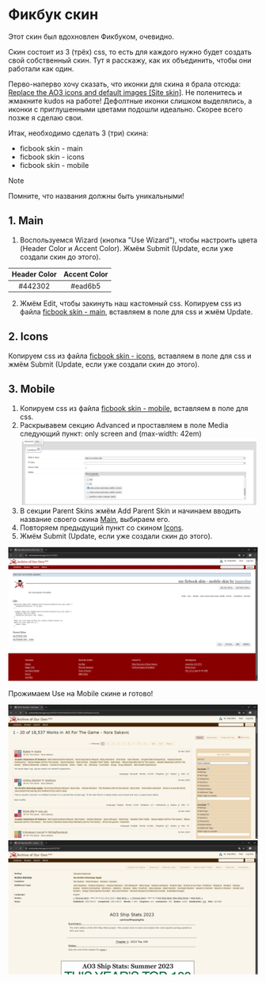 # Фикбук скин

Этот скин был вдохновлен Фикбуком, очевидно.

Скин состоит из 3 (трёх) css, то есть для каждого нужно будет создать свой собственный скин. Тут я расскажу, как их объединить, чтобы они работали как один.

Перво-наперво хочу сказать, что иконки для скина я брала отсюда: [Replace the AO3 icons and default images [Site skin]](https://archiveofourown.gay/works/54831748). Не поленитесь и жмакните kudos на работе! Дефолтные иконки слишком выделялись, а иконки с приглушенными цветами подошли идеально. Скорее всего позже я сделаю свои.

Итак, необходимо сделать 3 (три) скина: 

- ficbook skin - main
- ficbook skin - icons
- ficbook skin - mobile

> [!NOTE]
> Помните, что названия должны быть уникальными! 

## 1. Main

1. Воспользуемся Wizard (кнопка "Use Wizard"), чтобы настроить цвета (Header Color и Accent Color). Жмём Submit (Update, если уже создали скин до этого).

| Header Color | Accent Color |
| :----------: | :----------: |
| #442302      | #ead6b5 |

2. Жмём Edit, чтобы закинуть наш кастомный css. Копируем css из файла [ficbook skin - main](/ficbook%20skin/ficbook%20skin%20-%20main.css), вставляем в поле для css и жмём Update.

## 2. Icons

Копируем css из файла [ficbook skin - icons](/ficbook%20skin/ficbook%20skin%20-%20icons.css), вставляем в поле для css и жмём Submit (Update, если уже создали скин до этого).

## 3. Mobile

1. Копируем css из файла [ficbook skin - mobile](/ficbook%20skin/ficbook%20skin%20-%20mobile.css), вставляем в поле для css. 
2. Раскрывавем секцию Advanced и проставляем в поле Media следующий пункт: only screen and (max-width: 42em)
![mobile](/images/advanced-section.png)
3. В секции Parent Skins жмём Add Parent Skin и начинаем вводить название своего скина [Main](#1-main), выбираем его.
4. Повторяем предыдущий пункт со скином [Icons](#2-icons).
4. Жмём Submit (Update, если уже создали скин до этого).

![mobile skin](/images/mobile-skin.png)

Прожимаем Use на Mobile скине и готово!

![skin showcase](/images/skin-showcase-1.png)
![skin showcase](/images/skin-showcase-2.png)